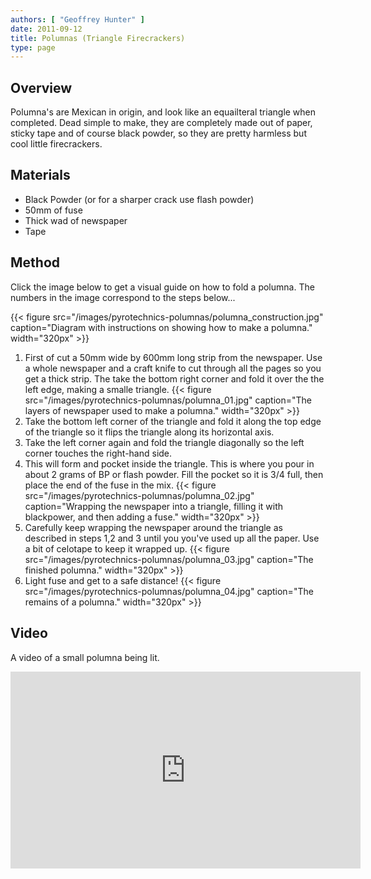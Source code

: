 ```yaml
---
authors: [ "Geoffrey Hunter" ]
date: 2011-09-12
title: Polumnas (Triangle Firecrackers)
type: page
---
```


## Overview

Polumna's are Mexican in origin, and look like an equailteral triangle when completed. Dead simple to make, they are completely made out of paper, sticky tape and of course black powder, so they are pretty harmless but cool little firecrackers.

## Materials

* Black Powder (or for a sharper crack use flash powder)
* 50mm of fuse
* Thick wad of newspaper
* Tape

## Method

Click the image below to get a visual guide on how to fold a polumna. The numbers in the image correspond to the steps below...

{{< figure src="/images/pyrotechnics-polumnas/polumna_construction.jpg" caption="Diagram with instructions on showing how to make a polumna."  width="320px" >}}

1. First of cut a 50mm wide by 600mm long strip from the newspaper. Use a whole newspaper and a craft knife to cut through all the pages so you get a thick strip. The take the bottom right corner and fold it over the the left edge, making a smalle triangle. {{< figure src="/images/pyrotechnics-polumnas/polumna_01.jpg" caption="The layers of newspaper used to make a polumna."  width="320px" >}}
1. Take the bottom left corner of the triangle and fold it along the top edge of the triangle so it flips the triangle along its horizontal axis.
1. Take the left corner again and fold the triangle diagonally so the left corner touches the right-hand side.
1. This will form and pocket inside the triangle. This is where you pour in about 2 grams of BP or flash powder. Fill the pocket so it is 3/4 full, then place the end of the fuse in the mix. {{< figure src="/images/pyrotechnics-polumnas/polumna_02.jpg" caption="Wrapping the newspaper into a triangle, filling it with blackpower, and then adding a fuse." width="320px" >}}
1. Carefully keep wrapping the newspaper around the triangle as described in steps 1,2 and 3 until you you've used up all the paper. Use a bit of celotape to keep it wrapped up. {{< figure src="/images/pyrotechnics-polumnas/polumna_03.jpg" caption="The finished polumna."  width="320px" >}}
1. Light fuse and get to a safe distance! {{< figure src="/images/pyrotechnics-polumnas/polumna_04.jpg" caption="The remains of a polumna."  width="320px" >}}


## Video

A video of a small polumna being lit.

<iframe width="560" height="315" src="https://www.youtube.com/embed/ByAsQiedvEw" frameborder="0" allow="accelerometer; autoplay; encrypted-media; gyroscope; picture-in-picture" allowfullscreen></iframe>
